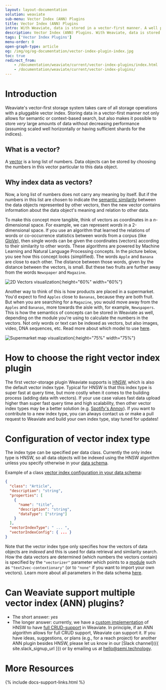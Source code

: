 ```yaml
---
layout: layout-documentation
solution: weaviate
sub-menu: Vector Index (ANN) Plugins
title: Vector Index (ANN) Plugins
intro: With Weaviate, data is stored in a vector-first manner. A well performing ANN algorithm is used for indexing data with vectors, namely HNSW. Since Weaviate's vector indexing is pluggable, other (ANN) methods could be used, instead of HNSW. Stay tuned for updates on the software.
description: Vector Index (ANN) Plugins. With Weaviate, data is stored in a vector-first manner. A well performing ANN algorithm is used for indexing data with vectors, namely HNSW. Since Weaviate's vector indexing is pluggable, other (ANN) methods could be used, instead of HNSW. Stay tuned for updates on the software.
tags: ['Vector Index Plugins']
menu-order: 0
open-graph-type: article
og: /img/og/og-documentation/vector-index-plugin-index.jpg
toc: true
redirect_from:
    - /documentation/weaviate/current/vector-index-plugins/index.html
    - /documentation/weaviate/current/vector-index-plugins/
---
```


# Introduction

Weaviate's vector-first storage system takes care of all storage operations with a pluggable vector index. Storing data in a vector-first manner not only allows for semantic or context-based search, but also makes it possible to store *very* large amounts of data without decreasing performance (assuming scaled well horizontally or having sufficient shards for the indices). 

## What is a vector? 
A [vector](https://en.wikipedia.org/wiki/Euclidean_vector) is a long list of numbers. Data objects can be stored by choosing the numbers in this vector particular to this data object. 

## Why index data as vectors?
Now, a long list of numbers does not carry any meaning by itself. But if the numbers in this list are chosen to indicate the [semantic similarity](https://en.wikipedia.org/wiki/Semantic_similarity) between the data objects represented by other vectors, then the new vector contains information about the data object's meaning and relation to other data. 

To make this concept more tangible, think of vectors as coordinates in a *n*-dimensional space. For example, we can represent *words* in a 2-dimensional space. If you use an algorithm that learned the relations of words or co-occurrence statistics between words from a corpus (like [GloVe](https://github.com/stanfordnlp/GloVe)), then single words can be given the coordinates (vectors) according to their similarity to other words. These algorithms are powered by Machine Learning and Natural Language Processing concepts. In the picture below, you see how this concept looks (simplified). The words `Apple` and `Banana` are close to each other. The distance between those words, given by the distance between the vectors, is small. But these two fruits are further away from the words `Newspaper` and `Magazine`. 

![2D Vectors visualization](/img/guides/vectors-2d.svg "2D Vectors visualization"){:height="60%" width="60%"}

Another way to think of this is how products are placed in a supermarket. You'd expect to find `Apples` close to `Bananas`, because they are both fruit. But when you are searching for a `Magazine`, you would move away from the `Apples` and `Bananas`, more towards the aisle with, for example, `Newspapers`. This is how the semantics of concepts can be stored in Weaviate as well, depending on the module you're using to calculate the numbers in the vectors. Not only words or text can be indexed as vectors, but also images, video, DNA sequences, etc. Read more about which model to use [here](../modules/index.html).

![Supermarket map visualization](/img/guides/supermarket.svg "Supermarket map visualization"){:height="75%" width="75%"}

# How to choose the right vector index plugin
The first vector-storage plugin Weaviate supports is [HNSW](./hnsw.html), which is also the default vector index type. Typical for HNSW is that this index type is super fast at query time, but more costly when it comes to the building process (adding data with vectors). If your use case values fast data upload higher than super fast query time and high scalability, then other vector index types may be a better solution (e.g. [Spotify's Annoy](https://github.com/spotify/annoy)). If you want to contribute to a new index type, you can always contact us or make a pull request to Weaviate and build your own index type, stay tuned for updates!

# Configuration of vector index type
The index type can be specified per data class. Currently the only index type is HNSW, so all data objects will be indexed using the HNSW algorithm unless you specify otherwise in your [data schema](../data-schema/schema-configuration.html). 

Example of a class [vector index configuration in your data schema](../data-schema/schema-configuration.html): 
```json
{
  "class": "Article",
  "description": "string",
  "properties": [ 
    {
      "name": "title",
      "description": "string",
      "dataType": ["string"]
    }
  ],
  "vectorIndexType": " ... ",
  "vectorIndexConfig": { ... }
}
```

Note that the vector index type only specifies how the vectors of data objects are *indexed* and this is used for data retrieval and similarity search. How the data vectors are determined (which numbers the vectors contain) is specified by the `"vectorizer"` parameter which points to a [module](../modules/index.html) such as `"text2vec-contextionary"` (or to `"none"` if you want to import your own vectors). Learn more about all parameters in the data schema [here](../data-schema/schema-configuration.html).

# Can Weaviate support multiple vector index (ANN) plugins?

* The short answer: _yes_
* The longer answer: currently, we have a [custom implementation](../more-resources/faq.html#q-does-weaviate-use-hnswlib) of HNSW to have [full CRUD-support](https://db-engines.com/en/blog_post/87) in Weaviate. In principle, if an ANN algorithm allows for full CRUD support, Weaviate can support it. If you have ideas, suggestions, or plans (e.g., for a reach project) for another ANN plugin besides HNSW, please let us know in our [Slack channel]({{ site.slack_signup_url }}) or by emailing us at [hello@semi.technology](mailto:hello@semi.technology).

# More Resources

{% include docs-support-links.html %}
